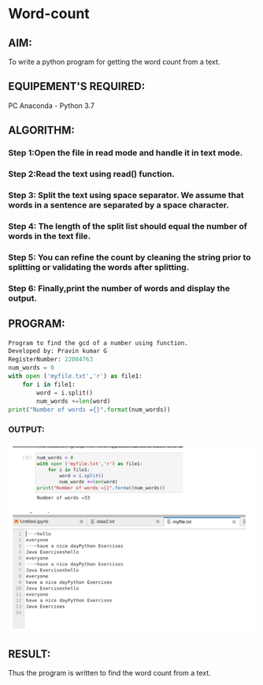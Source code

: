 # Word-count
## AIM:
To write a python program for getting the word count from a text.
## EQUIPEMENT'S REQUIRED: 
PC
Anaconda - Python 3.7
## ALGORITHM: 
### Step 1:Open the file in read mode and handle it in text mode.


### Step 2:Read the text using read() function. 
 
### Step 3: Split the text using space separator. We assume that words in a sentence are separated by a space character.

### Step 4:  The length of the split list should equal the number of words in the text file.

### Step 5: You can refine the count by cleaning the string prior to splitting or validating the words after splitting.

### Step 6: Finally,print the number of words and display the output.

## PROGRAM:
```python
Program to find the gcd of a number using function.
Developed by: Pravin kumar G
RegisterNumber: 22004763
num_words = 0
with open ('myfile.txt','r') as file1:
    for i in file1:
        word = i.split()
        num_words +=len(word)
print("Number of words ={}".format(num_words))
```
### OUTPUT:
![output](/o.png)



## RESULT:
Thus the program is written to find the word count from a text.
